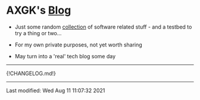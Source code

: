 # AXGK's [Blog](https://axgkl.github.io/blog/)

- Just some random [collection](https://axgkl.github.io/blog/) of software related stuff - and a
  testbed to try a thing or two...

- For my own private purposes, not yet worth sharing

- May turn into a 'real' tech blog some day

----

{!CHANGELOG.md!}
<!-- pre_proc_marker -->


----


Last modified: Wed Aug 11 11:07:32 2021